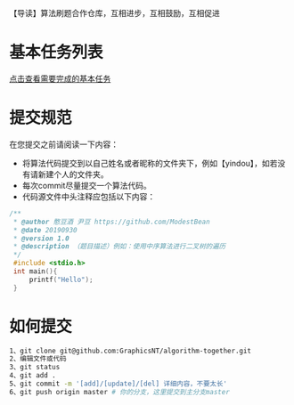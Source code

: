 【导读】算法刷题合作仓库，互相进步，互相鼓励，互相促进

# 基本任务列表

[点击查看需要完成的基本任务](task.md)

# 提交规范

在您提交之前请阅读一下内容：

- 将算法代码提交到以自己姓名或者昵称的文件夹下，例如【yindou】，如若没有请新建个人的文件夹。
- 每次commit尽量提交一个算法代码。
- 代码源文件中头注释应包括以下内容：

```c
/**
 * @author 憨豆酒 尹豆 https://github.com/ModestBean
 * @date 20190930
 * @version 1.0
 * @description （题目描述）例如：使用中序算法进行二叉树的遍历
 */
 #include <stdio.h>
 int main(){
     printf("Hello");
 }
```

# 如何提交

```bash
1、git clone git@github.com:GraphicsNT/algorithm-together.git
2、编辑文件或代码
3、git status
4、git add .
5、git commit -m '[add]/[update]/[del] 详细内容，不要太长' 
6、git push origin master # 你的分支，这里提交到主分支master
```